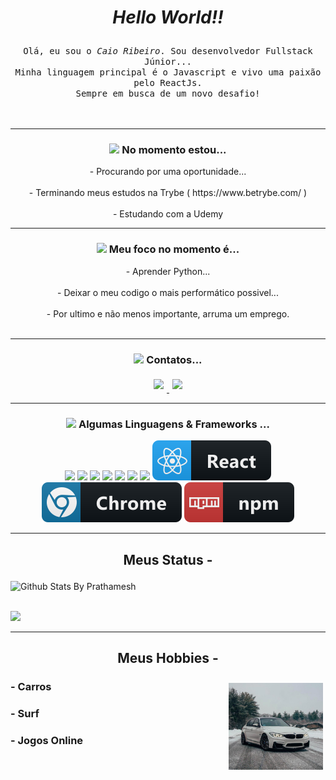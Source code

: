 # <p align="center" ><em>Hello World!!</em></p>

<p align="center" >
  <samp>
    Olá, eu sou o <em>Caio Ribeiro</em>. Sou desenvolvedor Fullstack Júnior... 
  <br/> Minha linguagem principal é o Javascript e vivo uma paixão pelo ReactJs.  
    <br/> Sempre em busca de um novo desafio!
      <br/>
  </samp>
  <br/>
  <br/>
</p>

---

### <p align="center" > <img src="https://raw.githubusercontent.com/alexnaiman/alexnaiman/master/resources/PusheenCompute.gif" width="70px" /> No momento estou... </p>

<p align="center" >
- Procurando por uma oportunidade...
<br/>
<br/>
- Terminando meus estudos na Trybe ( https://www.betrybe.com/ )
<br/>
<br/>
- Estudando com a Udemy
</p>

---

### <p align="center" > <img src="https://raw.githubusercontent.com/alexnaiman/alexnaiman/master/resources/Confused_Dog.gif" height="50px" /> Meu foco no momento é... </p>

<p align="center" >
- Aprender Python...
<br/>
<br/>
- Deixar o meu codigo o mais performático possivel...
<br/>
<br/>
- Por ultimo e não menos importante, arruma um emprego.
<br/>
<br/>
</p>

---

### <p align="center" > <img src="https://raw.githubusercontent.com/alexnaiman/alexnaiman/master/resources/bongocat.gif" width="50px" /> Contatos... </p>

<p align="center">
  <a href="https://www.linkedin.com/in/cacobribeiro/">
    <img src="https://raw.githubusercontent.com/alexnaiman/alexnaiman/master/resources/linkedin.webp" height="35px" style="margin: 5px;" />
  </a>
  <a href="mailto:cacobribeiro@gmail.com">
    <img src="https://raw.githubusercontent.com/alexnaiman/alexnaiman/master/resources/gmail.png" height="30px" style="margin: 5px;" />
  </a>
</p>

---

### <p align="center" > <img src="https://raw.githubusercontent.com/alexnaiman/alexnaiman/master/resources/pickaxe.png" width="40px" /> Algumas Linguagens & Frameworks ... </p>

<p align="center">
    <img src="https://raw.githubusercontent.com/alexnaiman/alexnaiman/master/resources/dev/bash.svg" height="35px" style="vertical-align:top margin:6px 4px" />
    <img src="https://raw.githubusercontent.com/alexnaiman/alexnaiman/master/resources/dev/css3.svg" height="35px" style="vertical-align:top margin:6px 4px" />
    <img src="https://raw.githubusercontent.com/alexnaiman/alexnaiman/master/resources/dev/html.svg" height="35px" style="vertical-align:top margin:6px 4px" />
    <img src="https://raw.githubusercontent.com/alexnaiman/alexnaiman/master/resources/dev/js.svg" height="35px" style="vertical-align:top margin:6px 4px" />
    <img src="https://raw.githubusercontent.com/alexnaiman/alexnaiman/master/resources/dev/nodejs.svg" height="35px" style="vertical-align:top margin:6px 4px" />
    <img src="https://raw.githubusercontent.com/alexnaiman/alexnaiman/master/resources/dev/python.svg" height="35px" style="vertical-align:top margin:6px 4px" />
    <img src="https://raw.githubusercontent.com/alexnaiman/alexnaiman/master/resources/dev/visualstudio_code.svg" height="35px" style="vertical-align:top margin:6px 4px"/>
    <img src="https://raw.githubusercontent.com/8bithemant/8bithemant/master/svg/dev/frameworks/react.svg" alt="Twitter" style="vertical-align:top margin:6px 4px">
    <img src="https://raw.githubusercontent.com/8bithemant/8bithemant/master/svg/dev/misc/chrome.svg" alt="Twitter" style="vertical-align:top margin:6px 4px">
    <img src="https://raw.githubusercontent.com/8bithemant/8bithemant/master/svg/dev/services/npm.svg" alt="Twitter" style="vertical-align:top margin:6px 4px">

</p>

---

## <p align="center" > Meus Status - </p>

![Github Stats By Prathamesh](https://github-readme-stats.vercel.app/api?username=cacobribeiro&theme=synthwave&show_icons=true)  
</br>

<img  float="right" src="https://github-readme-stats.vercel.app/api/top-langs/?username=cacobribeiro&theme=tokyonight&show_icons=true" />

---

## <p align="center" > Meus Hobbies - </p>

<img src="bmwM3.png" align="right"  width="30%" style="margin:6px 4px"/>

### - Carros

### - Surf

### - Jogos Online
